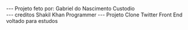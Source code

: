 --- Projeto feto por: Gabriel do Nascimento Custodio  
--- creditos Shakil Khan Programmer
--- Projeto Clone Twitter Front End voltado para estudos